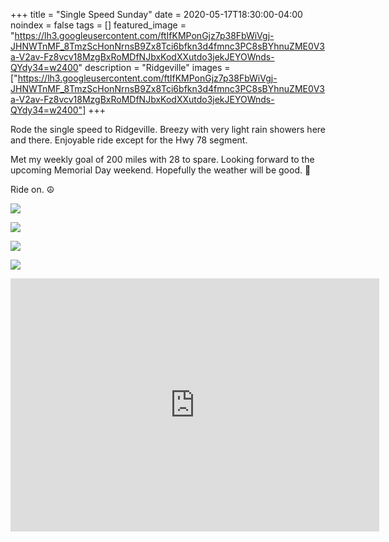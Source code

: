 +++
title =  "Single Speed Sunday"
date = 2020-05-17T18:30:00-04:00
noindex = false
tags = []
featured_image = "https://lh3.googleusercontent.com/ftIfKMPonGjz7p38FbWiVgj-JHNWTnMF_8TmzScHonNrnsB9Zx8Tci6bfkn3d4fmnc3PC8sBYhnuZME0V3a-V2av-Fz8vcv18MzgBxRoMDfNJbxKodXXutdo3jekJEYOWnds-QYdy34=w2400"
description = "Ridgeville"
images = ["https://lh3.googleusercontent.com/ftIfKMPonGjz7p38FbWiVgj-JHNWTnMF_8TmzScHonNrnsB9Zx8Tci6bfkn3d4fmnc3PC8sBYhnuZME0V3a-V2av-Fz8vcv18MzgBxRoMDfNJbxKodXXutdo3jekJEYOWnds-QYdy34=w2400"]
+++

Rode the single speed to Ridgeville. Breezy with very light rain showers here and there. Enjoyable ride except for the Hwy 78 segment.

Met my weekly goal of 200 miles with 28 to spare. Looking forward to the upcoming Memorial Day weekend. Hopefully the weather will be good. 🤞

Ride on. ☮

<a href='https://lh3.googleusercontent.com/ftIfKMPonGjz7p38FbWiVgj-JHNWTnMF_8TmzScHonNrnsB9Zx8Tci6bfkn3d4fmnc3PC8sBYhnuZME0V3a-V2av-Fz8vcv18MzgBxRoMDfNJbxKodXXutdo3jekJEYOWnds-QYdy34=w2400'><img src='https://lh3.googleusercontent.com/ftIfKMPonGjz7p38FbWiVgj-JHNWTnMF_8TmzScHonNrnsB9Zx8Tci6bfkn3d4fmnc3PC8sBYhnuZME0V3a-V2av-Fz8vcv18MzgBxRoMDfNJbxKodXXutdo3jekJEYOWnds-QYdy34=w2400'></a>

<a href='https://lh3.googleusercontent.com/-jipqlgZxFwlDWXpFOB7i4WCZ1Cu0EoLKh0PFrifDEAES3-staJf7mFNiH8uhBHZ_IOqlWnOkD4atn-sa6EABzffXw8p3qgt-KRXNTYvghe75vXWwRRbpCgbFiOKqyAgveTQPZj55gE=w2400'><img src='https://lh3.googleusercontent.com/-jipqlgZxFwlDWXpFOB7i4WCZ1Cu0EoLKh0PFrifDEAES3-staJf7mFNiH8uhBHZ_IOqlWnOkD4atn-sa6EABzffXw8p3qgt-KRXNTYvghe75vXWwRRbpCgbFiOKqyAgveTQPZj55gE=w2400'></a>

<a href='https://lh3.googleusercontent.com/JlIUpvnlbqx-ejIHsbKYsvPqEiL5fOmk0PhE7HK6dnj66AIhhjkBazqkz_T2d311Ib6jkdR4TkBvgrZ4Mz_85fzmZL5v_hXYWfUqcLMXOZuQ1WZR_dr4TDur7h41UYk-FHUcWFmkunA=w2400'><img src='https://lh3.googleusercontent.com/JlIUpvnlbqx-ejIHsbKYsvPqEiL5fOmk0PhE7HK6dnj66AIhhjkBazqkz_T2d311Ib6jkdR4TkBvgrZ4Mz_85fzmZL5v_hXYWfUqcLMXOZuQ1WZR_dr4TDur7h41UYk-FHUcWFmkunA=w2400'></a>

<a href='https://lh3.googleusercontent.com/Fk9YuccxnP8hJFltP9ZyXuO7cCUwHIukgmUPEry81-AwhK3CzT3OO5OTWA1e8sNk0KLtEcSU5RDFJkDNK6XFNOYRuxtJJUEwriF2vj_dNHhFZykePE6EFnTKn2W2R9GtgeTbx7lnIkU=w2400'><img src='https://lh3.googleusercontent.com/Fk9YuccxnP8hJFltP9ZyXuO7cCUwHIukgmUPEry81-AwhK3CzT3OO5OTWA1e8sNk0KLtEcSU5RDFJkDNK6XFNOYRuxtJJUEwriF2vj_dNHhFZykePE6EFnTKn2W2R9GtgeTbx7lnIkU=w2400'></a>

<iframe height='405' width='590' frameborder='0' allowtransparency='true' scrolling='no' src='https://www.strava.com/activities/3469279834/embed/b82982d2c726348ce1d129f12d24092e96f89b4d'></iframe>
